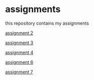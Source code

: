 # assignments
this repository contains my assignments

[assignment 2](https://github.com/thomasheijligers/assignments/blob/master/assignment2.ipynb)

[assignment 3](https://github.com/thomasheijligers/assignments/blob/master/assignment3.ipynb)

[assignment 4](https://github.com/thomasheijligers/assignments/blob/master/assignment4.ipynb)

[assignment 6](https://github.com/thomasheijligers/assignments/blob/master/Graded_assignment1%20(1).ipynb)

[assignment 7](https://github.com/thomasheijligers/assignments/blob/master/Graded_assignment_2%20(1).ipynb)
